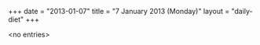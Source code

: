 +++
date = "2013-01-07"
title = "7 January 2013 (Monday)"
layout = "daily-diet"
+++


\<no entries\>

